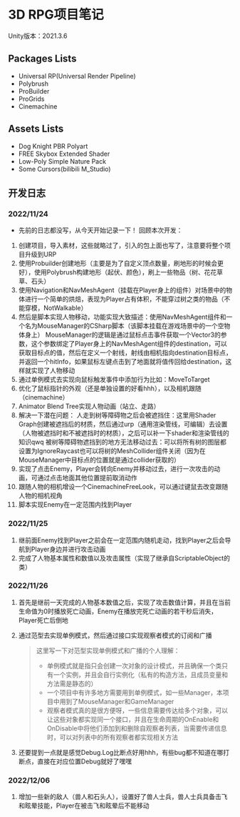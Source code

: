 # 3D RPG项目笔记

Unity版本：2021.3.6

## Packages Lists

* Universal RP(Universal Render Pipeline)
* Polybrush
* ProBuilder
* ProGrids
* Cinemachine

## Assets Lists

* Dog Knight PBR Polyart
* FREE Skybox Extended Shader
* Low-Poly Simple Nature Pack
* Some Cursors(bilibili M_Studio)

## 开发日志
### 2022/11/24
* 先前的日志都没写，从今天开始记录一下！
回顾本次开发：
1. 创建项目，导入素材，这些就略过了，引入的包上面也写了，注意要将整个项目升级到URP
2. 使用Probuilder创建地形（主要是为了自定义顶点数量，刷地形的时候会更好），使用Polybrush构建地形（起伏、颜色），刷上一些物品（树、花花草草、石头）
3. 使用Navigation和NavMeshAgent（挂载在Player身上的组件）对场景中的物体进行一个简单的烘焙，表现为Player占有体积，不能穿过树之类的物品（不能穿模，NotWalkable）
4. 然后是脚本实现人物移动，功能实现大致描述：使用NavMeshAgent组件和一个名为MouseManager的CSharp脚本（该脚本挂载在游戏场景中的一个空物体身上）
    MouseManager的逻辑是通过鼠标点击事件获取一个Vector3的参数，这个参数绑定了Player身上的NavMeshAgent组件的destination，可以获取目标点的值，然后在定义一个射线，射线由相机指向destination目标点，并返回一个hitInfo，如果鼠标左键点击到了地面就将值传回给destination，这样就实现了人物移动
5. 通过单例模式去实现向鼠标触发事件中添加行为比如：MoveToTarget
6. 优化了鼠标指针的外观（还是单独设置的好看hhh），以及相机跟随（cinemachine）
7. Animator Blend Tree实现人物动画（站立、走路）
8. 解决一下潜在问题：
    人走到树等障碍物之后会被遮挡住：这里用Shader Graph创建被遮挡后的材质，然后通过urp（通用渲染管线，可编辑）去设置（人物被遮挡时和不被遮挡时的材质），之后可以补一下shader和渲染管线的知识qwq
    被树等障碍物遮挡到的地方无法移动过去：可以将所有树的图层都设置为IgnoreRaycast也可以将树的MeshCollider组件关闭（因为在MouseManager中目标点的位置就是通过collider获取的）
9. 实现了点击Enemy，Player会转向Enemy并移动过去，进行一次攻击的动画，可通过点击地面其他位置提前取消动作
10. 跟随人物的相机增设一个CinemachineFreeLook，可以通过键鼠去改变跟随人物的相机视角
11. 脚本实现Enemy在一定范围内找到Player

### 2022/11/25

1. 继前面Enemy找到Player之前会在一定范围内随机走动，找到Player之后会导航到Player身边并进行攻击动画
2. 完成了人物基本属性和数值以及攻击属性（实现了继承自ScriptableObject的类）

### 2022/11/26

1. 首先是继前一天完成的人物基本数值之后，实现了攻击数值计算，并且在当前生命值为0时播放死亡动画，Enemy在播放完死亡动画的若干秒后消失，Player死亡后倒地

2. 通过范型去实现单例模式，然后通过接口实现观察者模式的订阅和广播

   > 这里写一下对范型实现单例模式和广播的个人理解：
   >
   > * 单例模式就是指只会创建一次对象的设计模式，并且确保一个类只有一个实例，并且会自行实例化（私有的构造方法，且成员变量和方法需是静态的）
   > * 一个项目中有许多地方需要用到单例模式，如一些Manager，本项目中用到了MouseManager和GameManager
   > * 观察者模式真的是很方便呀，一些信息需要传达给多个对象，可以让这些对象都实现同一个接口，并且在生命周期的OnEnable和OnDisable中将他们添加到和删除自观察者列表，当需要传递信息时，可以对列表中的所有观察者都实现相关方法

3. 还要提到一点就是感觉Debug.Log比断点好用hhh，有些bug都不知道在哪打断点，直接在对应位置Debug就好了嘿嘿

### 2022/12/06

1. 增加一些新的敌人（兽人和石头人），设置好了兽人士兵，兽人士兵具备击飞和眩晕技能，Player在被击飞和眩晕后不能移动

